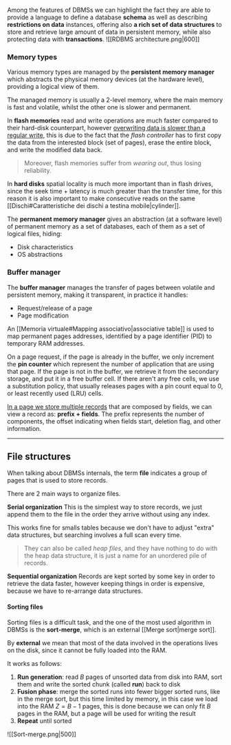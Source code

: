 Among the features of DBMSs we can highlight the fact they are able to provide a language to define a database **schema** as well as describing **restrictions on data** instances, offering also **a rich set of data structures** to store and retrieve large amount of data in persistent memory, while also protecting data with **transactions**.
![[RDBMS architecture.png|600]]

### Memory types
Various memory types are managed by the **persistent memory manager** which abstracts the physical memory devices (at the hardware level), providing a logical view of them.

The managed memory is usually a 2-level memory, where the main memory is fast and volatile, whilst the other one is slower and permanent.

In **flash memories** read and write operations are much faster compared to their hard-disk counterpart, however <u>overwriting data is slower than a regular write</u>, this is due to the fact that the _flash controller_ has to first copy the data from the interested block (set of pages), erase the entire block, and write the modified data back.
>Moreover, flash memories suffer from _wearing out_, thus losing reliability.

In **hard disks** spatial locality is much more important than in flash drives, since the seek time + latency is much greater than the transfer time, for this reason it is also important to make consecutive reads on the same [[Dischi#Caratteristiche dei dischi a testina mobile|cylinder]].

The **permanent memory manager** gives an abstraction (at a software level) of permanent memory as a set of databases, each of them as a set of logical files, hiding:
- Disk characteristics
- OS abstractions

### Buffer manager
The **buffer manager** manages the transfer of pages between volatile and persistent memory, making it transparent, in practice it handles:
- Request/release of a page
- Page modification

An [[Memoria virtuale#Mapping associativo|associative table]] is used to map permanent pages addresses, identified by a page identifier (PID) to temporary RAM addresses.

On a page request, if the page is already in the buffer, we only increment the **pin counter** which represent the number of application that are using that page.
If the page is not in the buffer, we retrieve it from the secondary storage, and put it in a free buffer cell.
If there aren't any free cells, we use a substitution policy, that usually releases pages with a pin count equal to 0, or least recently used (LRU) cells.

<u>In a page we store multiple records</u> that are composed by fields, we can view a record as: **prefix + fields**.
The prefix represents the number of components, the offset indicating when fields start, deletion flag, and other information.

---
## File structures
When talking about DBMSs internals, the term **file** indicates a group of pages that is used to store records.

There are 2 main ways to organize files.

**Serial organization**
This is the simplest way to store records, we just append them to the file in the order they arrive without using any index.

This works fine for smalls tables because we don't have to adjust "extra" data structures, but searching involves a full scan every time.
>They can also be called _heap files_, and they have nothing to do with the heap data structure, it is just a name for an unordered pile of records.

**Sequential organization**
Records are kept sorted by some key in order to retrieve the data faster, however keeping things in order is expensive, because we have to re-arrange data structures.

#### Sorting files
Sorting files is a difficult task, and the one of the most used algorithm in DBMSs is the **sort-merge**, which is an external [[Merge sort|merge sort]].

By **external** we mean that most of the data involved in the operations lives on the disk, since it cannot be fully loaded into the RAM.

It works as follows:
1. **Run generation**: read $B$ pages of unsorted data from disk into RAM, sort them and write the sorted chunk (called **run**) back to disk
2. **Fusion phase**: merge the sorted runs into fewer bigger sorted runs, like in the merge sort, but this time limited by memory, in this case we load into the RAM $Z=B-1$ pages, this is done because we can only fit $B$ pages in the RAM, but a page will be used for writing the result
3. **Repeat** until sorted

![[Sort-merge.png|500]]